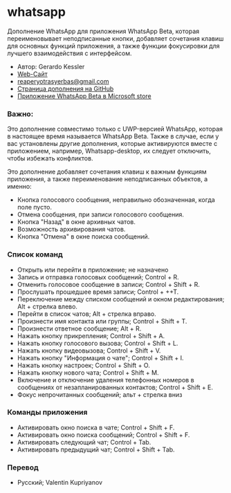 # whatsapp

Дополнение WhatsApp для приложения WhatsApp Beta, которая переименовывает неподписанные кнопки, добавляет сочетания клавиш для основных функций приложения, а также функции фокусировки для лучшего взаимодействия с интерфейсом.

* Автор: Gerardo Kessler
* [Web-Сайт](https://gera.ar)
* <reaperyotrasyerbas@gmail.com>
* [Страница дополнения на GitHub](https://github.com/GerardKessler/whatsapp)
* [Приложение WhatsApp Beta в Microsoft store](https://www.microsoft.com/en-us/p/whatsapp-beta-wbi/9nbdxk71nk08)

### Важно:  

Это дополнение совместимо только с UWP-версией WhatsApp, которая в настоящее время называется WhatsApp Beta. Также в случае, если у вас установлены другие дополнения, которые активируются вместе с приложением, например, Whatsapp-desktop, их следует отключить, чтобы избежать конфликтов.

Это дополнение добавляет сочетания клавиш к важным функциям приложения, а также переименование неподписанных объектов, а именно:

* Кнопка голосового сообщения, неправильно обозначенная, когда поле пусто.
* Отмена сообщения, при записи голосового сообщения.
* Кнопка "Назад" в окне архивных чатов.
* Возможность архивирования чатов.
* Кнопка "Отмена" в окне поиска сообщений.

### Список команд

* Открыть или перейти в приложение; не назначено
* Запись и отправка голосовых сообщений; Control + R.
* Отменить голосовое сообщение в записи; Control + Shift + R.
* Прослушать прошедшее время записи; Control + ++T.
* Переключение между списком сообщений и окном редактирования; Alt + стрелка влево.
* Перейти в список чатов; Alt + стрелка вправо.
* Произнести имя контакта или группы; Control + Shift + T.
* Произнести ответное сообщение; Alt + R.
* Нажать кнопку прикрепления; Control + Shift + A.
* Нажать кнопку голосового вызова; Control + Shift + L.
* Нажать кнопку видеовызова; Control + Shift + V.
* Нажать кнопку "Информация о чате"; Control + Shift + I.
* Нажать кнопку настроек; Control + Shift + O.
* Нажать кнопку нового чата; Control + Shift + M.
* Включение и отключение удаления телефонных номеров в сообщениях от незапланированных контактов; Control + Shift + E.
* Фокус непрочитанных сообщений; альт + стрелка вниз

### Команды приложения

* Активировать окно поиска в чате; Control + Shift + F.
* Активировать окно поиска сообщений; Control + Shift + F.
* Активировать следующий чат; Control + Tab.
* Активировать предыдущий чат; Control + Shift + Tab.

### Перевод

* Русский; Valentin Kupriyanov

